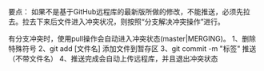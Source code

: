 要点：
如果不是基于GitHub远程库的最新版所做的修改，不能推送，必须先拉去。拉去下来后文件进入冲突状况，则按照“分支解决冲突操作”进行。

有分支冲突时，使用pull操作会自动进入冲突状态(master|MERGING)。
1、删除特殊符号
2、git add [文件名]  添加文件到暂存区
3、git commit -m "标签"   推送（不带文件名）
4、推送完成会自动上传远程库，并且退出冲突状态